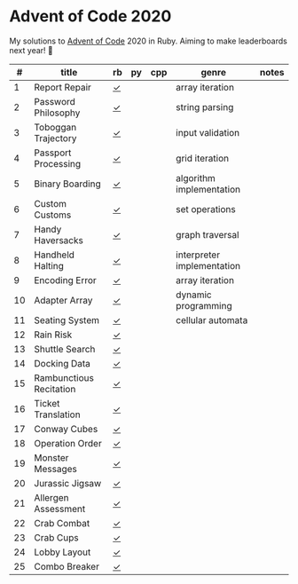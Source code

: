# Advent of Code 2020

My solutions to [Advent of Code](https://adventofcode.com/) 2020 in Ruby. Aiming to make leaderboards next year! 🎄

| #  | title                   | rb         | py | cpp | genre                      | notes |
|----|-------------------------|------------|----|-----|----------------------------|-------|
| 1  | Report Repair           | [✓][01rb]  |    |     | array iteration            |       |
| 2  | Password Philosophy     | [✓][02rb]  |    |     | string parsing             |       |
| 3  | Toboggan Trajectory     | [✓][03rb]  |    |     | input validation           |       |
| 4  | Passport Processing     | [✓][04rb]  |    |     | grid iteration             |       |
| 5  | Binary Boarding         | [✓][05rb]  |    |     | algorithm implementation   |       |
| 6  | Custom Customs          | [✓][06rb]  |    |     | set operations             |       |
| 7  | Handy Haversacks        | [✓][07rb]  |    |     | graph traversal            |       |
| 8  | Handheld Halting        | [✓][08rb]  |    |     | interpreter implementation |       |
| 9  | Encoding Error          | [✓][09rb]  |    |     | array iteration            |       |
| 10 | Adapter Array           | [✓][10rb]  |    |     | dynamic programming        |       |
| 11 | Seating System          | [✓][11rb]  |    |     | cellular automata          |       |
| 12 | Rain Risk               | [✓][12rb]  |    |     |                            |       |
| 13 | Shuttle Search          | [✓][13rb]  |    |     |                            |       |
| 14 | Docking Data            | [✓][14rb]  |    |     |                            |       |
| 15 | Rambunctious Recitation | [✓][15rb]  |    |     |                            |       |
| 16 | Ticket Translation      | [✓][16rb]  |    |     |                            |       |
| 17 | Conway Cubes            | [✓][17rb]  |    |     |                            |       |
| 18 | Operation Order         | [✓][18rb]  |    |     |                            |       |
| 19 | Monster Messages        | [✓][19rb]  |    |     |                            |       |
| 20 | Jurassic Jigsaw         | [✓][20rb]  |    |     |                            |       |
| 21 | Allergen Assessment     | [✓][21rb]  |    |     |                            |       |
| 22 | Crab Combat             | [✓][22rb]  |    |     |                            |       |
| 23 | Crab Cups               | [✓][23rb]  |    |     |                            |       |
| 24 | Lobby Layout            | [✓][24rb]  |    |     |                            |       |
| 25 | Combo Breaker           | [✓][25rb]  |    |     |                            |       |


[01rb]:https://github.com/nanyaDev/advent-of-code-2020/blob/main/day01.rb
[02rb]:https://github.com/nanyaDev/advent-of-code-2020/blob/main/day02.rb
[03rb]:https://github.com/nanyaDev/advent-of-code-2020/blob/main/day03.rb
[04rb]:https://github.com/nanyaDev/advent-of-code-2020/blob/main/day04.rb
[05rb]:https://github.com/nanyaDev/advent-of-code-2020/blob/main/day05.rb
[06rb]:https://github.com/nanyaDev/advent-of-code-2020/blob/main/day06.rb
[07rb]:https://github.com/nanyaDev/advent-of-code-2020/blob/main/day07.rb
[08rb]:https://github.com/nanyaDev/advent-of-code-2020/blob/main/day08.rb
[09rb]:https://github.com/nanyaDev/advent-of-code-2020/blob/main/day09.rb
[10rb]:https://github.com/nanyaDev/advent-of-code-2020/blob/main/day10.rb
[11rb]:https://github.com/nanyaDev/advent-of-code-2020/blob/main/day11.rb
[12rb]:https://github.com/nanyaDev/advent-of-code-2020/blob/main/day12.rb
[13rb]:https://github.com/nanyaDev/advent-of-code-2020/blob/main/day13.rb
[14rb]:https://github.com/nanyaDev/advent-of-code-2020/blob/main/day14.rb
[15rb]:https://github.com/nanyaDev/advent-of-code-2020/blob/main/day15.rb
[16rb]:https://github.com/nanyaDev/advent-of-code-2020/blob/main/day16.rb
[17rb]:https://github.com/nanyaDev/advent-of-code-2020/blob/main/day17.rb
[18rb]:https://github.com/nanyaDev/advent-of-code-2020/blob/main/day18.rb
[19rb]:https://github.com/nanyaDev/advent-of-code-2020/blob/main/day19.rb
[20rb]:https://github.com/nanyaDev/advent-of-code-2020/blob/main/day20.rb
[21rb]:https://github.com/nanyaDev/advent-of-code-2020/blob/main/day21.rb
[22rb]:https://github.com/nanyaDev/advent-of-code-2020/blob/main/day22.rb
[23rb]:https://github.com/nanyaDev/advent-of-code-2020/blob/main/day23.rb
[24rb]:https://github.com/nanyaDev/advent-of-code-2020/blob/main/day24.rb
[25rb]:https://github.com/nanyaDev/advent-of-code-2020/blob/main/day25.rb
